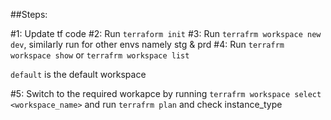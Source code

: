 ##Steps:

#1: Update tf code
#2: Run `terraform init`
#3: Run `terrafrm workspace new dev`, similarly run for other envs namely stg & prd
#4: Run `terrafrm workspace show` or `terrafrm workspace list`

`default` is the default workspace

#5: Switch to the required workapce by running `terrafrm workspace select <workspace_name>` and run `terrafrm plan` and check instance_type
